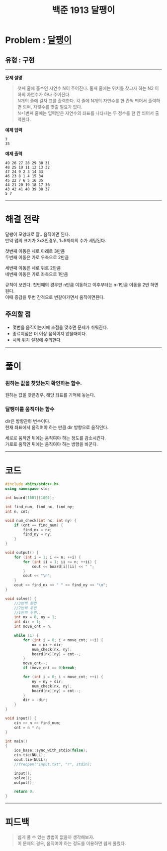 ﻿---
title: 백준 1913 달팽이
categories:
- PS

tags:
- baekjoon
- PS
- Problem Solve
- 구현
---

<!-- 문제 번호 -->

# Problem : [달팽이](boj.kr/1913)
## 유형 : 구현

---


**문제 설명**

> 첫째 줄에 홀수인 자연수 N이 주어진다. 둘째 줄에는 위치를 찾고자 하는 N2 이하의 자연수가 하나 주어진다.  
N개의 줄에 걸쳐 표를 출력한다. 각 줄에 N개의 자연수를 한 칸씩 띄어서 출력하면 되며, 자릿수를 맞출 필요가 없다.  
N+1번째 줄에는 입력받은 자연수의 좌표를 나타내는 두 정수를 한 칸 띄어서 출력한다.


**예제 입력**

```
7
35
```

**예제 출력**

```
49 26 27 28 29 30 31
48 25 10 11 12 13 32
47 24 9 2 3 14 33
46 23 8 1 4 15 34
45 22 7 6 5 16 35
44 21 20 19 18 17 36
43 42 41 40 39 38 37
5 7
```

---


# 해결 전략

> 
달팽이 모양대로 잘.. 움직이면 된다.  
만약 맵의 크기가 3x3인경우, 1~9까지의 수가 세팅된다.  
>
첫번째 이동은 세로 아래로 3만큼  
두번째 이동은 가로 우측으로 2만큼  
>
세번째 이동은 세로 위로 2만큼  
네번째 이동은 가로 좌측으로 1만큼  
>
규칙이 보인다.
첫번째의 경우만 n만큼 이동하고 이후부터는 n-1만큼 이동을 2번 하면된다.  
이때 증감을 두번 간격으로 번갈아가면서 움직이면된다.



## 주의할 점

* 몇번을 움직이는지에 초점을 맞추면 문제가 쉬워진다.
* 종료지점은 더 이상 움직이지 않을때이다.
* 시작 위치 설정에 주의한다.


---



# 풀이

### 원하는 값을 찾았는지 확인하는 함수.
원하는 값을 찾은경우, 해당 좌표를 기억해 놓는다.



### 달팽이를 움직이는 함수
dir은 방향관련 변수이다.  
현재 좌표에서 움직여야 하는 만큼 dir 방향으로 움직인다.  

세로로 움직인 뒤에는 움직여야 하는 정도를 감소시킨다.  
가로로 움직인 뒤에는 움직여야 하는 방향을 바꾼다.

---

# 코드

```c++
#include <bits/stdc++.h>
using namespace std;

int board[1001][1001];

int find_num, find_nx, find_ny;
int n, cnt;

void num_check(int nx, int ny) {
	if (cnt == find_num) {
		find_nx = nx;
		find_ny = ny;
	}
}

void output() {
	for (int i = 1; i <= n; ++i) {
		for (int ii = 1; ii <= n; ++ii) {
			cout << board[i][ii] << " ";
		}
		cout << "\n";
	}
	cout << find_nx << " " << find_ny << "\n";
}

void solve() {
	//3번씩 한번
	//2번씩 두번
	//1번씩 두번..
	int nx = 0, ny = 1;
	int dir = 1;
	int move_cnt = n;

	while (1) {
		for (int i = 0; i < move_cnt; ++i) {
			nx = nx + dir;
			num_check(nx, ny);
			board[nx][ny] = cnt--;
		}
		move_cnt--;
		if (move_cnt == 0)break;

		for (int i = 0; i < move_cnt; ++i) {
			ny = ny + dir;
			num_check(nx, ny);
			board[nx][ny] = cnt--;
		}
		dir = -dir;
	}
}

void input() {
	cin >> n >> find_num;
	cnt = n * n;
}

int main()
{
	ios_base::sync_with_stdio(false);
	cin.tie(NULL);
	cout.tie(NULL);
    //freopen("input.txt", "r", stdin);

	input();
	solve();
	output();

	return 0;
}
```


---


# 피드백


> 쉽게 풀 수 있는 방법이 없을까 생각해보자.  
이 문제의 경우, 움직여야 하는 정도를 이용하면 쉽게 풀렸다.